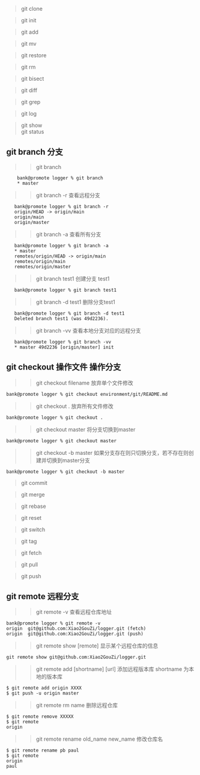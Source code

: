 > git clone 

>git init

> git add

>git mv

>git restore

>git rm 

>git bisect

>git diff

>git grep

>git log  

>git show  
>git status

## git branch    分支
>>git branch  
```
    bank@promote logger % git branch   
    * master
 ```
 >>git branch -r  查看远程分支  
 ```
    bank@promote logger % git branch -r
    origin/HEAD -> origin/main
    origin/main
    origin/master
 ```
 >>git branch -a 查看所有分支  
 ```
    bank@promote logger % git branch -a
    * master
    remotes/origin/HEAD -> origin/main
    remotes/origin/main
    remotes/origin/master
 ```
 >>git branch test1  创建分支 test1  
 ```
    bank@promote logger % git branch test1
 ```
 >>git branch -d test1 删除分支test1
 ```
    bank@promote logger % git branch -d test1
    Deleted branch test1 (was 49d2236).
 ```
 >>git branch -vv 查看本地分支对应的远程分支
 ```
    bank@promote logger % git branch -vv
    * master 49d2236 [origin/master] init
 ```

## git checkout 操作文件 操作分支
>> git checkout filename 放弃单个文件修改
```
bank@promote logger % git checkout environment/git/README.md 
```
>> git checkout . 放弃所有文件修改
```
bank@promote logger % git checkout .
```
>>git checkout master   将分支切换到master 
```
bank@promote logger % git checkout master
```
>>git checkout -b master  如果分支存在则只切换分支，若不存在则创建并切换到master分支
```
bank@promote logger % git checkout -b master
```

>git commit 

>git merge

>git rebase

>git reset

>git switch

>git tag

>git fetch

>git pull

>git push

## git remote 远程分支
>>git remote -v    查看远程仓库地址
```
bank@promote logger % git remote -v 
origin  git@github.com:Xiao2GouZi/logger.git (fetch)
origin  git@github.com:Xiao2GouZi/logger.git (push)
```

>> git remote show [remote]   显示某个远程仓库的信息
```
git remote show git@github.com:Xiao2GouZi/logger.git
```

>>git remote add [shortname] [url]   添加远程版本库  shortname 为本地的版本库
```
$ git remote add origin XXXX
$ git push -u origin master
```

>>git remote rm name  删除远程仓库  
```
$ git remote remove XXXXX
$ git remote
origin
```

>>git remote rename old_name new_name  修改仓库名
```
$ git remote rename pb paul
$ git remote
origin
paul
```